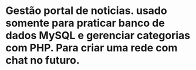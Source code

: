 # Gestão portal de noticias. usado somente para praticar banco de dados MySQL e gerenciar categorias com PHP. Para criar uma rede com chat no futuro.
